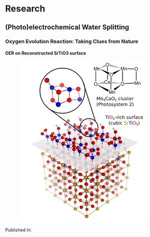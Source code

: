 # Research

## (Photo)electrochemical Water Splitting

### Oxygen Evolution Reaction: Taking Clues from Nature
#### OER on Reconstructed SrTiO3 surface
<p align="center">
<img src="research/STO-O2.png" width="400">
</p>

Published in:
